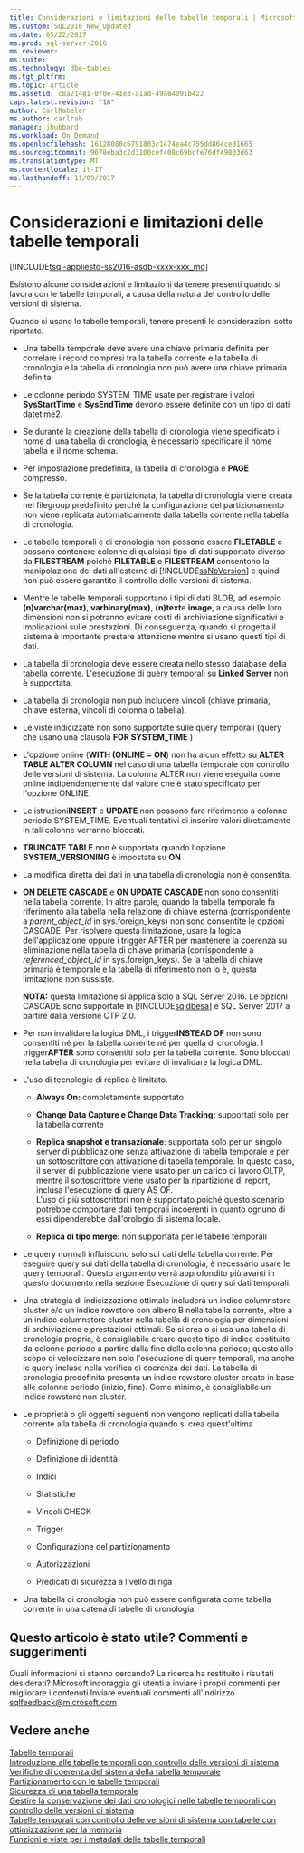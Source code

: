 ```yaml
---
title: Considerazioni e limitazioni delle tabelle temporali | Microsoft Docs
ms.custom: SQL2016_New_Updated
ms.date: 05/22/2017
ms.prod: sql-server-2016
ms.reviewer: 
ms.suite: 
ms.technology: dbe-tables
ms.tgt_pltfrm: 
ms.topic: article
ms.assetid: c8a21481-0f0e-41e3-a1ad-49a84091b422
caps.latest.revision: "18"
author: CarlRabeler
ms.author: carlrab
manager: jhubbard
ms.workload: On Demand
ms.openlocfilehash: 16128088c6791803c1474ea4c755dd864ce81665
ms.sourcegitcommit: 9678eba3c2d3100cef408c69bcfe76df49803d63
ms.translationtype: MT
ms.contentlocale: it-IT
ms.lasthandoff: 11/09/2017
---
```

# <a name="temporal-table-considerations-and-limitations"></a>Considerazioni e limitazioni delle tabelle temporali
[!INCLUDE[tsql-appliesto-ss2016-asdb-xxxx-xxx_md](../../includes/tsql-appliesto-ss2016-asdb-xxxx-xxx-md.md)]

  Esistono alcune considerazioni e limitazioni da tenere presenti quando si lavora con le tabelle temporali, a causa della natura del controllo delle versioni di sistema.  
  
 Quando si usano le tabelle temporali, tenere presenti le considerazioni sotto riportate.  
  
-   Una tabella temporale deve avere una chiave primaria definita per correlare i record compresi tra la tabella corrente e la tabella di cronologia e la tabella di cronologia non può avere una chiave primaria definita.  
  
-   Le colonne periodo SYSTEM_TIME usate per registrare i valori **SysStartTime** e **SysEndTime** devono essere definite con un tipo di dati datetime2.  
  
-   Se durante la creazione della tabella di cronologia viene specificato il nome di una tabella di cronologia, è necessario specificare il nome tabella e il nome schema.  
  
-   Per impostazione predefinita, la tabella di cronologia è **PAGE** compresso.  
  
-   Se la tabella corrente è partizionata, la tabella di cronologia viene creata nel filegroup predefinito perché la configurazione del partizionamento non viene replicata automaticamente dalla tabella corrente nella tabella di cronologia.  
  
-   Le tabelle temporali e di cronologia non possono essere **FILETABLE** e possono contenere colonne di qualsiasi tipo di dati supportato diverso da **FILESTREAM** poiché **FILETABLE** e **FILESTREAM** consentono la manipolazione dei dati all'esterno di [!INCLUDE[ssNoVersion](../../includes/ssnoversion-md.md)] e quindi non può essere garantito il controllo delle versioni di sistema.  
  
-   Mentre le tabelle temporali supportano i tipi di dati BLOB, ad esempio **(n)varchar(max)**, **varbinary(max)**, **(n)text**e **image**, a causa delle loro dimensioni non si potranno evitare costi di archiviazione significativi e implicazioni sulle prestazioni. Di conseguenza, quando si progetta il sistema è importante prestare attenzione mentre si usano questi tipi di dati.  
  
-   La tabella di cronologia deve essere creata nello stesso database della tabella corrente. L'esecuzione di query temporali su **Linked Server** non è supportata.  
  
-   La tabella di cronologia non può includere vincoli (chiave primaria, chiave esterna, vincoli di colonna o tabella).  
  
-   Le viste indicizzate non sono supportate sulle query temporali (query che usano una clausola **FOR SYSTEM_TIME** )  
  
-   L'opzione online (**WITH (ONLINE = ON**) non ha alcun effetto su **ALTER TABLE ALTER COLUMN** nel caso di una tabella temporale con controllo delle versioni di sistema. La colonna ALTER non viene eseguita come online indipendentemente dal valore che è stato specificato per l'opzione ONLINE.  
  
-   Le istruzioni**INSERT** e **UPDATE** non possono fare riferimento a colonne periodo SYSTEM_TIME. Eventuali tentativi di inserire valori direttamente in tali colonne verranno bloccati.  
  
-   **TRUNCATE TABLE** non è supportata quando l'opzione **SYSTEM_VERSIONING** è impostata su **ON**  
  
-   La modifica diretta dei dati in una tabella di cronologia non è consentita.  
  
-   **ON DELETE CASCADE** e **ON UPDATE CASCADE** non sono consentiti nella tabella corrente. In altre parole, quando la tabella temporale fa riferimento alla tabella nella relazione di chiave esterna (corrispondente a *parent_object_id* in sys.foreign_keys) non sono consentite le opzioni CASCADE. Per risolvere questa limitazione, usare la logica dell'applicazione oppure i trigger AFTER per mantenere la coerenza su eliminazione nella tabella di chiave primaria (corrispondente a  *referenced_object_id* in sys.foreign_keys). Se la tabella di chiave primaria è temporale e la tabella di riferimento non lo è, questa limitazione non sussiste. 

    **NOTA:** questa limitazione si applica solo a SQL Server 2016. Le opzioni CASCADE sono supportate in [!INCLUDE[sqldbesa](../../includes/sqldbesa-md.md)] e SQL Server 2017 a partire dalla versione CTP 2.0.  
  
-   Per non invalidare la logica DML, i trigger**INSTEAD OF** non sono consentiti né per la tabella corrente né per quella di cronologia. I trigger**AFTER** sono consentiti solo per la tabella corrente. Sono bloccati nella tabella di cronologia per evitare di invalidare la logica DML.  
  
-   L'uso di tecnologie di replica è limitato.  
  
    -   **Always On:** completamente supportato  
  
    -   **Change Data Capture e Change Data Tracking:** supportati solo per la tabella corrente  
  
    -   **Replica snapshot e transazionale**: supportata solo per un singolo server di pubblicazione senza attivazione di tabella temporale e per un sottoscrittore con attivazione di tabella temporale. In questo caso, il server di pubblicazione viene usato per un carico di lavoro OLTP, mentre il sottoscrittore viene usato per la ripartizione di report, inclusa l'esecuzione di query AS OF.    
        L'uso di più sottoscrittori non è supportato poiché questo scenario potrebbe comportare dati temporali incoerenti in quanto ognuno di essi dipenderebbe dall'orologio di sistema locale.  
  
    -   **Replica di tipo merge:** non supportata per le tabelle temporali  
  
-   Le query normali influiscono solo sui dati della tabella corrente. Per eseguire query sui dati della tabella di cronologia, è necessario usare le query temporali. Questo argomento verrà approfondito più avanti in questo documento nella sezione Esecuzione di query sui dati temporali.  
  
-   Una strategia di indicizzazione ottimale includerà un indice columnstore cluster e/o un indice rowstore con albero B nella tabella corrente, oltre a un indice columnstore cluster nella tabella di cronologia per dimensioni di archiviazione e prestazioni ottimali. Se si crea o si usa una tabella di cronologia propria, è consigliabile creare questo tipo di indice costituito da colonne periodo a partire dalla fine della colonna periodo; questo allo scopo di velocizzare non solo l'esecuzione di query temporali, ma anche le query incluse nella verifica di coerenza dei dati. La tabella di cronologia predefinita presenta un indice rowstore cluster creato in base alle colonne periodo (inizio, fine). Come minimo, è consigliabile un indice rowstore non cluster.  
  
-   Le proprietà o gli oggetti seguenti non vengono replicati dalla tabella corrente alla tabella di cronologia quando si crea quest'ultima  
  
    -   Definizione di periodo  
  
    -   Definizione di identità  
  
    -   Indici  
  
    -   Statistiche  
  
    -   Vincoli CHECK  
  
    -   Trigger  
  
    -   Configurazione del partizionamento  
  
    -   Autorizzazioni  
  
    -   Predicati di sicurezza a livello di riga  
  
-   Una tabella di cronologia non può essere configurata come tabella corrente in una catena di tabelle di cronologia.  
  
## <a name="did-this-article-help-you-were-listening"></a>Questo articolo è stato utile? Commenti e suggerimenti  
 Quali informazioni si stanno cercando? La ricerca ha restituito i risultati desiderati? Microsoft incoraggia gli utenti a inviare i propri commenti per migliorare i contenuti Inviare eventuali commenti all'indirizzo [sqlfeedback@microsoft.com](mailto:sqlfeedback@microsoft.com?subject=Your%20feedback%20about%20the%20Temporal%20Table%20Considerations%20and%20Limitations%20page)  
  
## <a name="see-also"></a>Vedere anche  
 [Tabelle temporali](../../relational-databases/tables/temporal-tables.md)   
 [Introduzione alle tabelle temporali con controllo delle versioni di sistema](../../relational-databases/tables/getting-started-with-system-versioned-temporal-tables.md)   
 [Verifiche di coerenza del sistema della tabella temporale](../../relational-databases/tables/temporal-table-system-consistency-checks.md)   
 [Partizionamento con le tabelle temporali](../../relational-databases/tables/partitioning-with-temporal-tables.md)   
 [Sicurezza di una tabella temporale](../../relational-databases/tables/temporal-table-security.md)   
 [Gestire la conservazione dei dati cronologici nelle tabelle temporali con controllo delle versioni di sistema](../../relational-databases/tables/manage-retention-of-historical-data-in-system-versioned-temporal-tables.md)   
 [Tabelle temporali con controllo delle versioni di sistema con tabelle con ottimizzazione per la memoria](../../relational-databases/tables/system-versioned-temporal-tables-with-memory-optimized-tables.md)   
 [Funzioni e viste per i metadati delle tabelle temporali](../../relational-databases/tables/temporal-table-metadata-views-and-functions.md)  
  
  
